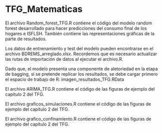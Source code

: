 # TFG_Matematicas

El archivo Random_forest_TFG.R contiene el código del modelo random forest desarrollado para hacer predicciones del consumo final de los hogares e ISFLSH. También contiene las representaciones gráficas de la parte de resultados. 

Los datos de entrenamiento y test del modelo pueden encontrarse en el archivo BDREMS_arreglado.xlsx. Recordemos que es necesario actualizar las rutas de importación de datos al ejecutar el archivo.R. 

Dado que, el modelo presenta una componente de aletoriedad en la etapa de bagging, si se pretende replicar los resultados, se debe cargar primero el espacio de trabajo de R: imagen_resultados_TFG.RData

El archivo ARIMA_TFG.R contiene el código de las figuras de ejemplo del capítulo 2 del TFG.

El archivo graficos_simulaciones.R contiene el código de las figuras de ejemplo del capítulo 2 del TFG.

El archivo grafico_confinamiento.R contiene el código de las figuras de ejemplo del capítulo 2 del TFG.
